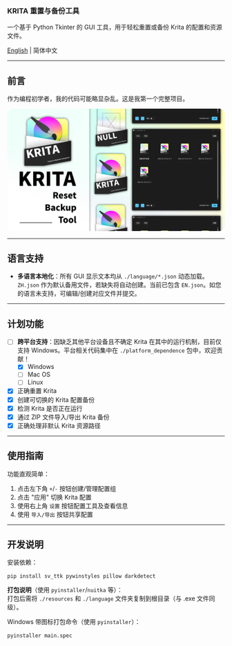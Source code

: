 ### KRITA 重置与备份工具

一个基于 Python Tkinter 的 GUI 工具，用于轻松重置或备份 Krita 的配置和资源文件。

[English](./README.md) | 简体中文

---

## 前言

作为编程初学者，我的代码可能略显杂乱。这是我第一个完整项目。

![screenshot](./assets/44788d3173643ec7c40dde7b4b1e01eafe92ece1.png)

---

## 语言支持

- ​**多语言本地化**​：所有 GUI 显示文本均从 `./language/*.json` 动态加载。`ZH.json` 作为默认备用文件，若缺失将自动创建。当前已包含 `EN.json`。如您的语言未支持，可编辑/创建对应文件并提交。

---

## 计划功能

- [ ] ​**跨平台支持**​：因缺乏其他平台设备且不确定 Krita 在其中的运行机制，目前仅支持 Windows。平台相关代码集中在 `./platform_dependence` 包中，欢迎贡献！
  - [x] Windows
  - [ ] Mac OS
  - [ ] Linux
- [x] 正确重置 Krita
- [x] 创建可切换的 Krita 配置备份
- [x] 检测 Krita 是否正在运行
- [x] 通过 ZIP 文件导入/导出 Krita 备份
- [x] 正确处理非默认 Krita 资源路径

---

## 使用指南

功能直观简单：

1. 点击左下角 `+`/`-` 按钮创建/管理配置组
2. 点击 "应用" 切换 Krita 配置
3. 使用右上角 `设置` 按钮配置工具及查看信息
4. 使用 `导入/导出` 按钮共享配置

---

## 开发说明

安装依赖：

```
pip install sv_ttk pywinstyles pillow darkdetect
```

​**打包说明**​（使用 `pyinstaller`/`nuitka` 等）：  
打包后需将 `./resources` 和 `./language` 文件夹复制到根目录（与 .exe 文件同级）。

Windows 带图标打包命令（使用 `pyinstaller`）：

```
pyinstaller main.spec
```
